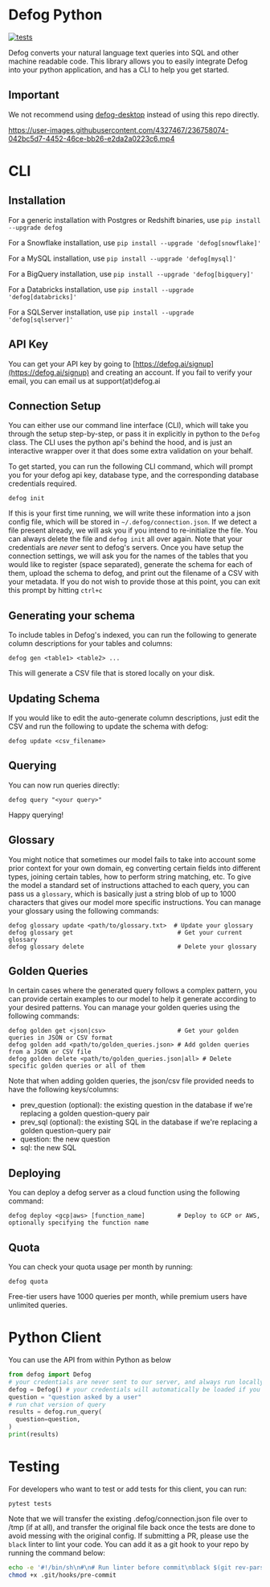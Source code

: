 # Defog Python

[![tests](https://github.com/defog-ai/defog-python/actions/workflows/main.yml/badge.svg)](https://github.com/defog-ai/defog-python/actions/workflows/main.yml)

Defog converts your natural language text queries into SQL and other machine readable code. This library allows you to easily integrate Defog into your python application, and has a CLI to help you get started.

## Important
We not recommend using [defog-desktop](https://github.com/defog-ai/defog-desktop) instead of using this repo directly.

https://user-images.githubusercontent.com/4327467/236758074-042bc5d7-4452-46ce-bb26-e2da2a0223c6.mp4

# CLI

## Installation
For a generic installation with Postgres or Redshift binaries, use
`pip install --upgrade defog`

For a Snowflake installation, use
`pip install --upgrade 'defog[snowflake]'`

For a MySQL installation, use
`pip install --upgrade 'defog[mysql]'`

For a BigQuery installation, use
`pip install --upgrade 'defog[bigquery]'`

For a Databricks installation, use
`pip install --upgrade 'defog[databricks]'`

For a SQLServer installation, use
`pip install --upgrade 'defog[sqlserver]'`

## API Key
You can get your API key by going to [https://defog.ai/signup](https://defog.ai/signup) and creating an account. If you fail to verify your email, you can email us at support(at)defog.ai

## Connection Setup
You can either use our command line interface (CLI), which will take you through the setup step-by-step, or pass it in explicitly in python to the `Defog` class. The CLI uses the python api's behind the hood, and is just an interactive wrapper over it that does some extra validation on your behalf.

To get started, you can run the following CLI command, which will prompt you for your defog api key, database type, and the corresponding database credentials required.
```
defog init
```
If this is your first time running, we will write these information into a json config file, which will be stored in `~/.defog/connection.json`. If we detect a file present already, we will ask you if you intend to re-initialize the file. You can always delete the file and `defog init` all over again. Note that your credentials are _never_ sent to defog's servers.
Once you have setup the connection settings, we will ask you for the names of the tables that you would like to register (space separated), generate the schema for each of them, upload the schema to defog, and print out the filename of a CSV with your metadata. If you do not wish to provide those at this point, you can exit this prompt by hitting `ctrl+c`

## Generating your schema

To include tables in Defog's indexed, you can run the following to generate column descriptions for your tables and columns:
```
defog gen <table1> <table2> ...
```
This will generate a CSV file that is stored locally on your disk.

## Updating Schema

If you would like to edit the auto-generate column descriptions, just edit the CSV and run the following to update the schema with defog:
```
defog update <csv_filename>
```

## Querying

You can now run queries directly:
```
defog query "<your query>"
```
Happy querying!

## Glossary

You might notice that sometimes our model fails to take into account some prior context for your own domain, eg converting certain fields into different types, joining certain tables, how to perform string matching, etc. To give the model a standard set of instructions attached to each query, you can pass us a `glossary`, which is basically just a string blob of up to 1000 characters that gives our model more specific instructions. You can manage your glossary using the following commands:
```
defog glossary update <path/to/glossary.txt>  # Update your glossary
defog glossary get                             # Get your current glossary
defog glossary delete                          # Delete your glossary
```

## Golden Queries

In certain cases where the generated query follows a complex pattern, you can provide certain examples to our model to help it generate according to your desired patterns. You can manage your golden queries using the following commands:
```
defog golden get <json|csv>                    # Get your golden queries in JSON or CSV format
defog golden add <path/to/golden_queries.json> # Add golden queries from a JSON or CSV file
defog golden delete <path/to/golden_queries.json|all> # Delete specific golden queries or all of them
```
Note that when adding golden queries, the json/csv file provided needs to have the following keys/columns:
- prev_question (optional): the existing question in the database if we're replacing a golden question-query pair
- prev_sql (optional): the existing SQL in the database if we're replacing a golden question-query pair
- question: the new question
- sql: the new SQL

## Deploying
You can deploy a defog server as a cloud function using the following command:
```
defog deploy <gcp|aws> [function_name]         # Deploy to GCP or AWS, optionally specifying the function name
```

## Quota

You can check your quota usage per month by running:
```
defog quota
```
Free-tier users have 1000 queries per month, while premium users have unlimited queries.

# Python Client
You can use the API from within Python as below
```py
from defog import Defog
# your credentials are never sent to our server, and always run locally
defog = Defog() # your credentials will automatically be loaded if you have initialized defog already
question = "question asked by a user"
# run chat version of query
results = defog.run_query(
  question=question,
)
print(results)
```

# Testing
For developers who want to test or add tests for this client, you can run:
```
pytest tests
```
Note that we will transfer the existing .defog/connection.json file over to /tmp (if at all), and transfer the original file back once the tests are done to avoid messing with the original config.
If submitting a PR, please use the `black` linter to lint your code. You can add it as a git hook to your repo by running the command below:
```bash
echo -e '#!/bin/sh\n#\n# Run linter before commit\nblack $(git rev-parse --show-toplevel)' > .git/hooks/pre-commit
chmod +x .git/hooks/pre-commit
```
